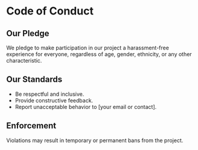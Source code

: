 # Code of Conduct

## Our Pledge
We pledge to make participation in our project a harassment-free experience for everyone, regardless of age, gender, ethnicity, or any other characteristic.

## Our Standards
- Be respectful and inclusive.
- Provide constructive feedback.
- Report unacceptable behavior to [your email or contact].

## Enforcement
Violations may result in temporary or permanent bans from the project.

